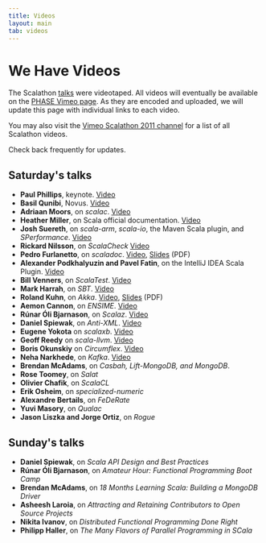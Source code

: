 ```yaml
---
title: Videos
layout: main
tab: videos
---
```


# We Have Videos

The Scalathon [talks](talks.html) were videotaped. All videos will eventually
be available on the [PHASE Vimeo page](http://vimeo.com/scala-phase/). As
they are encoded and uploaded, we will update this page with individual links
to each video.

You may also visit the
[Vimeo Scalathon 2011 channel](http://vimeo.com/channels/scalathon2011) for
a list of all Scalathon videos.

Check back frequently for updates.

## Saturday's talks

* **Paul Phillips**, keynote. [Video](http://vimeo.com/28661064)
* **Basil Qunibi**, Novus. [Video](http://www.vimeo.com/28662048)
* **Adriaan Moors**, on *scalac*. [Video](http://www.vimeo.com/28663888)
* **Heather Miller**, on Scala official documentation. 
  [Video](http://vimeo.com/28665310)
* **Josh Suereth**, on *scala-arm*, *scala-io*, the
  Maven Scala plugin, and *SPerformance*. [Video](http://vimeo.com/28666098)
* **Rickard Nilsson**, on *ScalaCheck* [Video](http://vimeo.com/28670075)
* **Pedro Furlanetto**, on *scaladoc*. [Video](http://vimeo.com/28684471),
  [Slides](talk-slides/Pedro-Furlanetto-scaladoc.pdf) (PDF)
* **Alexander Podkhalyuzin and Pavel Fatin**, on
  the IntelliJ IDEA Scala Plugin. [Video](http://vimeo.com/28692913)
* **Bill Venners**, on *ScalaTest*. [Video](http://vimeo.com/28717576)
* **Mark Harrah**, on *SBT*. [Video](http://vimeo.com/28720255)
* **Roland Kuhn**, on *Akka*. [Video](http://vimeo.com/28725035),
  [Slides](talk-slides/Roland-Kuhn-Akka.pdf) (PDF)
* **Aemon Cannon**, on *ENSIME*. [Video](http://vimeo.com/28740913)
* **Rúnar Óli Bjarnason**, on *Scalaz*. [Video](http://vimeo.com/28744278)
* **Daniel Spiewak**, on *Anti-XML*. [Video](http://vimeo.com/28746025)
* **Eugene Yokota** on *scalaxb*. [Video](http://vimeo.com/28770488)
* **Geoff Reedy** on *scala-llvm*. [Video](http://vimeo.com/28774096)
* **Boris Okunskiy** on *Circumflex*. [Video](http://vimeo.com/28780836)
* **Neha Narkhede**, on *Kafka*. [Video](http://vimeo.com/28787592)
* **Brendan McAdams**, on *Casbah, Lift-MongoDB, and MongoDB*.
* **Rose Toomey**, on *Salat*
* **Olivier Chafik**, on *ScalaCL*
* **Erik Osheim**, on *specialized-numeric*
* **Alexandre Bertails**, on *FeDeRate*
* **Yuvi Masory**, on *Qualac*
* **Jason Liszka and Jorge Ortiz**, on *Rogue*

## Sunday's talks

* **Daniel Spiewak**, on *Scala API Design and Best Practices*
* **Rúnar Óli Bjarnason**, on *Amateur Hour: Functional Programming Boot Camp*
* **Brendan McAdams**, on *18 Months Learning Scala: Building a MongoDB Driver*
* **Asheesh Laroia**, on *Attracting and Retaining Contributors to Open Source Projects*
* **Nikita Ivanov**, on *Distributed Functional Programming Done Right*
* **Philipp Haller**, on *The Many Flavors of Parallel Programming in SCala*
